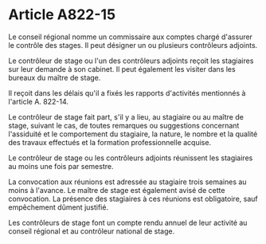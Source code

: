 # Article A822-15

Le conseil régional nomme un commissaire aux comptes chargé d'assurer le contrôle des stages. Il peut désigner un ou plusieurs contrôleurs adjoints.

Le contrôleur de stage ou l'un des contrôleurs adjoints reçoit les stagiaires sur leur demande à son cabinet. Il peut également les visiter dans les bureaux du maître de stage.

Il reçoit dans les délais qu'il a fixés les rapports d'activités mentionnés à l'article A. 822-14.

Le contrôleur de stage fait part, s'il y a lieu, au stagiaire ou au maître de stage, suivant le cas, de toutes remarques ou suggestions concernant l'assiduité et le comportement du stagiaire, la nature, le nombre et la qualité des travaux effectués et la formation professionnelle acquise.

Le contrôleur de stage ou les contrôleurs adjoints réunissent les stagiaires au moins une fois par semestre.

La convocation aux réunions est adressée au stagiaire trois semaines au moins à l'avance. Le maître de stage est également avisé de cette convocation. La présence des stagiaires à ces réunions est obligatoire, sauf empêchement dûment justifié.

Les contrôleurs de stage font un compte rendu annuel de leur activité au conseil régional et au contrôleur national de stage.
